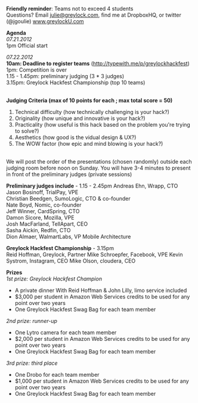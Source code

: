 **Friendly reminder**: Teams not to exceed 4 students<br>
Questions? Email julie@greylock.com, find me at DropboxHQ, or twitter (@jgoulie)
www.greylockU.com

<b>Agenda</b><br>
*07.21.2012*<br>
1pm Official start <br>

*07.22.2012* <br>
**10am: Deadline to register teams** (http://typewith.me/p/greylockhackfest)<br>
1pm: Competition is over<br>
1.15 - 1.45pm: preliminary judging (3 * 3 judges)<br>
3.15pm: Greylock Hackfest Championship (top 10 teams)<br><br>

<b>Judging Criteria (max of 10 points for each ; max total score = 50)</b><br>
1. Technical difficulty (how technically challenging is your hack?)<br>
2. Originality (how unique and innovative is your hack?)<br>
3. Practicality (how useful is this hack based on the problem you're trying to solve?)<br>
4. Aesthetics (how good is the vidual design & UX?)<br>
5. The WOW factor (how epic and mind blowing is your hack?)<br><br>

We will post the order of the presentations (chosen randomly) outside each judging room before noon on Sunday. You will have 3-4 minutes to present in front of the preliminary judges (private sessions)

<b>Preliminary judges include</b> - 1.15 - 2.45pm
Andreas Ehn, Wrapp, CTO<br>
Jason Bosinoff, TrialPay, VPE<br>
Christian Beedgen, SumoLogic, CTO & co-founder<br>
Nate Boyd, Nomic, co-founder<br>
Jeff Winner, CardSpring, CTO<br>
Damon Sicore, Mozilla, VPE<br>
Josh MacFarland, TellApart, CEO<br>
Sasha Aickin, Redfin, CTO<br>
Dion Almaer, WalmartLabs, VP Mobile Architecture<br>

<b>Greylock Hackfest Championship</b> - 3.15pm<br>
Reid Hoffman, Greylock, Partner 
Mike Schroepfer, Facebook, VPE
Kevin Systrom, Instagram, CEO
Mike Olson, cloudera, CEO

<b>Prizes</b><br>
*1st prize: Greylock Hackfest Champion*
- A private dinner With Reid Hoffman & John Lilly, limo service included<br>
- $3,000 per student in Amazon Web Services credits to be used for any point over two years<br>
- One Greylock Hackfest Swag Bag for each team member

*2nd prize: runner-up*
- One Lytro camera for each team member<br>
- $2,000 per student in Amazon Web Services credits to be used for any point over two years<br>
- One Greylock Hackfest Swag Bag for each team member

*3rd prize: third place*
- One Drobo for each team member<br>
- $1,000 per student in Amazon Web Services credits to be used for any point over two years<br>
- One Greylock Hackfest Swag Bag for each team member